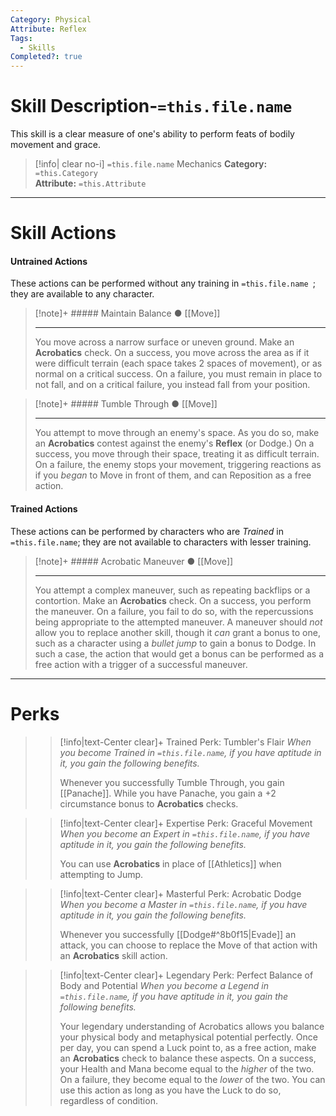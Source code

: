 ```yaml
---
Category: Physical
Attribute: Reflex
Tags:
  - Skills
Completed?: true
---
```

# Skill Description-`=this.file.name`
This skill is a clear measure of one's ability to perform feats of bodily movement and grace.
>[!info| clear no-i] `=this.file.name` Mechanics
>**Category:** `=this.Category`   
>**Attribute:** `=this.Attribute`
- - -
# Skill Actions
#### Untrained Actions
These actions can be performed without any training in `=this.file.name `; they are available to any character. 
> [!note]+ ##### Maintain Balance ●
> [[Move]]
>- - -
>  You move across a narrow surface or uneven ground. Make an **Acrobatics** check. On a success, you move across the area as if it were difficult terrain (each space takes 2 spaces of movement), or as normal on a critical success. On a failure, you must remain in place to not fall, and on a critical failure, you instead fall from your position.

> [!note]+ ##### Tumble Through ●
> [[Move]]
>- - -
>  You attempt to move through an enemy's space. As you do so, make an **Acrobatics** contest against the enemy's **Reflex** (or Dodge.) On a success, you move through their space, treating it as difficult terrain. On a failure, the enemy stops your movement, triggering reactions as if you *began* to Move in front of them, and can Reposition as a free action.

#### Trained Actions
These actions can be performed by characters who are *Trained* in `=this.file.name`; they are not available to characters with lesser training.
> [!note]+ ##### Acrobatic Maneuver ●
> [[Move]]
>- - -
>  You attempt a complex maneuver, such as repeating backflips or a contortion. Make an **Acrobatics** check. On a success, you perform the maneuver. On a failure, you fail to do so, with the repercussions being appropriate to the attempted maneuver. A maneuver should *not* allow you to replace another skill, though it *can* grant a bonus to one, such as a character using a *bullet jump* to gain a bonus to Dodge. In such a case, the action that would get a bonus can be performed as a free action with a trigger of a successful maneuver.

- - -
# Perks
>> [!info|text-Center clear]+ Trained Perk: Tumbler's Flair
>> *When you become Trained in `=this.file.name`, if you have aptitude in it, you gain the following benefits.*
>> 
>> Whenever you successfully Tumble Through, you gain [[Panache]]. While you have Panache, you gain a +2 circumstance bonus to **Acrobatics** checks.

>> [!info|text-Center clear]+ Expertise Perk: Graceful Movement
>> *When you become an Expert in `=this.file.name`, if you have aptitude in it, you gain the following benefits.*
>> 
>> You can use **Acrobatics** in place of [[Athletics]] when attempting to Jump. 

>> [!info|text-Center clear]+ Masterful Perk: Acrobatic Dodge
>> *When you become a Master in `=this.file.name`, if you have aptitude in it, you gain the following benefits.*
>> 
>> Whenever you successfully [[Dodge#^8b0f15\|Evade]] an attack, you can choose to replace the Move of that action with an **Acrobatics** skill action. 

>> [!info|text-Center clear]+ Legendary Perk: Perfect Balance of Body and Potential
>> *When you become a Legend in `=this.file.name`, if you have aptitude in it, you gain the following benefits.*
>> 
>> Your legendary understanding of Acrobatics allows you balance your physical body and metaphysical potential perfectly. 
>> Once per day, you can spend a Luck point to, as a free action, make an **Acrobatics** check to balance these aspects. On a success, your Health and Mana become equal to the *higher* of the two. On a failure, they become equal to the *lower* of the two. You can use this action as long as you have the Luck to do so, regardless of condition. 